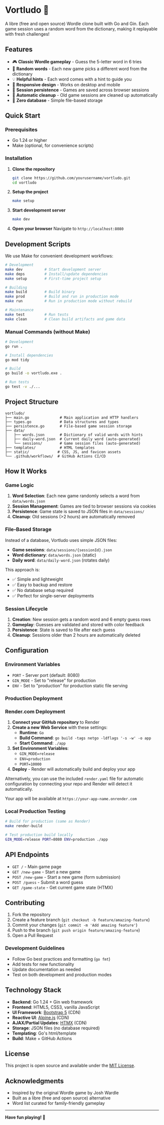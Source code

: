 # Vortludo 🎯

A libre (free and open source) Wordle clone built with Go and Gin. Each game session uses a random word from the dictionary, making it replayable with fresh challenges!

## Features

- 🎮 **Classic Wordle gameplay** - Guess the 5-letter word in 6 tries
- 🔀 **Random words** - Each new game picks a different word from the dictionary
- 💡 **Helpful hints** - Each word comes with a hint to guide you
- 📱 **Responsive design** - Works on desktop and mobile
- 💾 **Session persistence** - Games are saved across browser sessions
- 🌙 **Automatic cleanup** - Old game sessions are cleaned up automatically
- 🚀 **Zero database** - Simple file-based storage

## Quick Start

### Prerequisites

- Go 1.24 or higher
- Make (optional, for convenience scripts)

### Installation

1. **Clone the repository**
   ```bash
   git clone https://github.com/yourusername/vortludo.git
   cd vortludo
   ```

2. **Setup the project**
   ```bash
   make setup
   ```

3. **Start development server**
   ```bash
   make dev
   ```

4. **Open your browser**
   Navigate to `http://localhost:8080`

## Development Scripts

We use Make for convenient development workflows:

```bash
# Development
make dev          # Start development server
make deps         # Install/update dependencies
make setup        # First-time project setup

# Building
make build        # Build binary
make prod         # Build and run in production mode
make run          # Run in production mode without rebuild

# Maintenance
make test         # Run tests
make clean        # Clean build artifacts and game data
```

### Manual Commands (without Make)

```bash
# Development
go run .

# Install dependencies
go mod tidy

# Build
go build -o vortludo.exe .

# Run tests
go test -v ./...
```

## Project Structure

```
vortludo/
├── main.go              # Main application and HTTP handlers
├── types.go             # Data structures and types
├── persistence.go       # File-based game session storage
├── data/
│   ├── words.json       # Dictionary of valid words with hints
│   ├── daily-word.json  # Current daily word (auto-generated)
│   └── sessions/        # Game session files (auto-generated)
├── templates/           # HTML templates
├── static/             # CSS, JS, and favicon assets
└── .github/workflows/  # GitHub Actions CI/CD
```

## How It Works

### Game Logic

1. **Word Selection**: Each new game randomly selects a word from `data/words.json`
2. **Session Management**: Games are tied to browser sessions via cookies
3. **Persistence**: Game state is saved to JSON files in `data/sessions/`
4. **Cleanup**: Old sessions (>2 hours) are automatically removed

### File-Based Storage

Instead of a database, Vortludo uses simple JSON files:

- **Game sessions**: `data/sessions/{sessionId}.json`
- **Word dictionary**: `data/words.json` (static)
- **Daily word**: `data/daily-word.json` (rotates daily)

This approach is:
- ✅ Simple and lightweight
- ✅ Easy to backup and restore
- ✅ No database setup required
- ✅ Perfect for single-server deployments

### Session Lifecycle

1. **Creation**: New session gets a random word and 6 empty guess rows
2. **Gameplay**: Guesses are validated and stored with color feedback
3. **Persistence**: State is saved to file after each guess
4. **Cleanup**: Sessions older than 2 hours are automatically deleted

## Configuration

### Environment Variables

- `PORT` - Server port (default: 8080)
- `GIN_MODE` - Set to "release" for production
- `ENV` - Set to "production" for production static file serving

### Production Deployment

### Render.com Deployment

1. **Connect your GitHub repository** to Render
2. **Create a new Web Service** with these settings:
   - **Runtime**: `Go`
   - **Build Command**: `go build -tags netgo -ldflags '-s -w' -o app`
   - **Start Command**: `./app`
3. **Set Environment Variables**:
   - `GIN_MODE=release`
   - `ENV=production`
   - `PORT=10000`
4. **Deploy** - Render will automatically build and deploy your app

Alternatively, you can use the included `render.yaml` file for automatic configuration by connecting your repo and Render will detect it automatically.

Your app will be available at `https://your-app-name.onrender.com`

### Local Production Testing

```bash
# Build for production (same as Render)
make render-build

# Test production build locally
GIN_MODE=release PORT=8080 ENV=production ./app
```

## API Endpoints

- `GET /` - Main game page
- `GET /new-game` - Start a new game
- `POST /new-game` - Start a new game (form submission)
- `POST /guess` - Submit a word guess
- `GET /game-state` - Get current game state (HTMX)

## Contributing

1. Fork the repository
2. Create a feature branch (`git checkout -b feature/amazing-feature`)
3. Commit your changes (`git commit -m 'Add amazing feature'`)
4. Push to the branch (`git push origin feature/amazing-feature`)
5. Open a Pull Request

### Development Guidelines

- Follow Go best practices and formatting (`go fmt`)
- Add tests for new functionality
- Update documentation as needed
- Test on both development and production modes

## Technology Stack

- **Backend**: Go 1.24 + Gin web framework
- **Frontend**: HTML5, CSS3, vanilla JavaScript
- **UI Framework**: [Bootstrap 5](https://getbootstrap.com/) (CDN)
- **Reactive UI**: [Alpine.js](https://alpinejs.dev/) (CDN)
- **AJAX/Partial Updates**: [HTMX](https://htmx.org/) (CDN)
- **Storage**: JSON files (no database required)
- **Templating**: Go's html/template
- **Build**: Make + GitHub Actions

## License

This project is open source and available under the [MIT License](LICENSE).

## Acknowledgments

- Inspired by the original Wordle game by Josh Wardle
- Built as a libre (free and open source) alternative
- Word list curated for family-friendly gameplay

---

**Have fun playing! 🎯**
